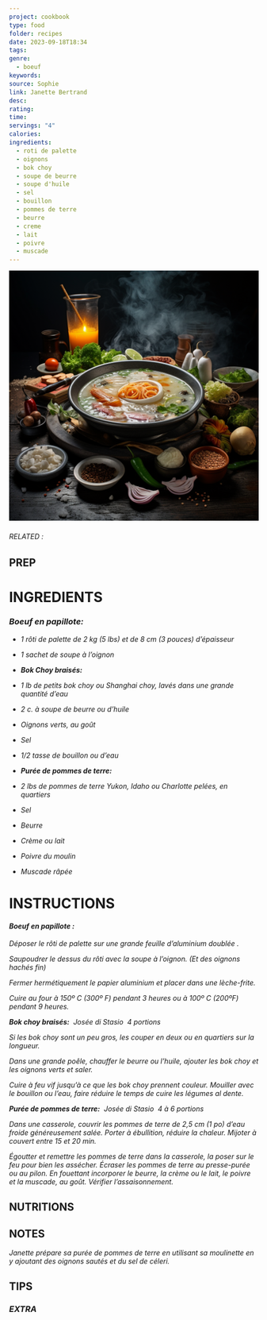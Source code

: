 ```yaml
---
project: cookbook
type: food
folder: recipes
date: 2023-09-18T18:34
tags: 
genre:
  - boeuf
keywords: 
source: Sophie
link: Janette Bertrand
desc: 
rating: 
time: 
servings: "4"
calories: 
ingredients:
  - roti de palette
  - oignons
  - bok choy
  - soupe de beurre
  - soupe d'huile
  - sel
  - bouillon
  - pommes de terre
  - beurre
  - creme
  - lait
  - poivre
  - muscade
---
```


![IMAGE](_default.png)

###### *RELATED* : 
## PREP


# INGREDIENTS

### **_Boeuf en papillote:_**

- _1 rôti de palette de 2 kg (5 lbs) et de 8 cm (3 pouces) d’épaisseur_
    
- _1 sachet de soupe à l’oignon_  
    
- **_Bok Choy braisés:_**
    
- _1 lb de petits bok choy ou Shanghai choy, lavés dans une grande quantité d’eau_
    
- _2 c. à soupe de beurre ou d’huile_
    
- _Oignons verts, au goût_
    
- _Sel_
    
- _1/2 tasse de bouillon ou d’eau_
    
- **_Purée de pommes de terre:_**
    
- _2 lbs de pommes de terre Yukon, Idaho ou Charlotte pelées, en quartiers_
    
- _Sel_
    
- _Beurre_
    
- _Crème ou lait_
    
- _Poivre du moulin_
    
- _Muscade râpée_


# INSTRUCTIONS

#### **_Boeuf en papillote :_**

_Déposer le rôti de palette sur une grande feuille d’aluminium doublée ._ 

_Saupoudrer le dessus du rôti avec la soupe à l’oignon. (Et des oignons hachés fin)_

_Fermer hermétiquement le papier aluminium et placer dans une lèche-frite._

_Cuire au four à 150º C (300º F) pendant 3 heures ou à 100º C (200ºF) pendant 9 heures._

  
 **_Bok choy braisés:_**  _Josée di Stasio  4 portions_

  

_Si les bok choy sont un peu gros, les couper en deux ou en quartiers sur la longueur._ 

_Dans une grande poêle, chauffer le beurre ou l’huile, ajouter les bok choy et les oignons verts et saler._ 

_Cuire à feu vif jusqu’à ce que les bok choy prennent couleur. Mouiller avec le bouillon ou l’eau, faire réduire le temps de cuire les légumes al dente._

  

**_Purée de pommes de terre:_**  _Josée di Stasio  4 à 6 portions_

  

_Dans une casserole, couvrir les pommes de terre de 2,5 cm (1 po) d’eau froide généreusement salée. Porter à ébullition, réduire la chaleur. Mijoter à couvert entre 15 et 20 min._

_Égoutter et remettre les pommes de terre dans la casserole, la poser sur le feu pour bien les assécher. Écraser les pommes de terre au presse-purée ou au pilon. En fouettant incorporer le beurre, la crème ou le lait, le poivre et la muscade, au goût. Vérifier l’assaisonnement._

## NUTRITIONS



## NOTES

_Janette prépare sa purée de pommes de terre en utilisant sa moulinette en y ajoutant des oignons sautés et du sel de céleri._

## TIPS



### *EXTRA*




